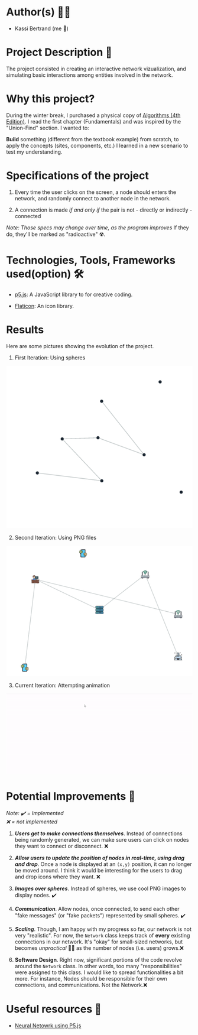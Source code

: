 # Author(s) 👨‍🔬

- Kassi Bertrand (me 👻)

# Project Description 📜

The project consisted in creating an interactive network vizualization, and simulating basic interactions among entities involved in the network.

# Why this project?

During the winter break, I purchased a physical copy of [Algorithms (4th Edition)](https://www.amazon.com/Algorithms-4th-Robert-Sedgewick/dp/032157351X/ref=pd_lpo_2?pd_rd_i=032157351X&psc=1). I read the first chapter (Fundamentals) and was inspired by the "Union-Find" section. I wanted to: 

**Build** something (different from the textbook example) from scratch, to apply the concepts (sites, components, etc.) I learned in a new scenario to test my understanding. 

# Specifications of the project

1. Every time the user clicks on the screen, a node should enters the network, and randomly connect to another node in the network.

2. A connection is made _if and only if_ the pair is not - directly or indirectly - connected

_Note: Those specs may change over time, as the program improves_ If they do, they'll be marked as "radioactive" ☢️.

# Technologies, Tools, Frameworks used(option) 🛠️

- [p5.js](https://p5js.org/): A JavaScript library to for creative coding.

- [Flaticon](https://www.flaticon.com/): An icon library.

# Results

Here are some pictures showing the evolution of the project.

1. First Iteration: Using spheres

![Network with spheres](./images/before-img.png)


2. Second Iteration: Using PNG files

![Network with images](./images/after-img.png)


3. Current Iteration: Attempting animation

![Network with images](./images/net-anim.gif)

# Potential Improvements 🌱

_Note: ✔️ = Implemented <br> ❌ = not implemented_

1. **_Users get to make connections themselves_**. Instead of connections being randomly generated, we can make sure users can click on nodes they want to connect or disconnect. ❌

2. **_Allow users to update the position of nodes in real-time, using drag and drop_**. Once a node is displayed at an `(x,y)` position, it can no longer be moved around. I think it would be interesting for the users to drag and drop icons where they want. ❌

3. **_Images over spheres_**. Instead of spheres, we use cool PNG images to display nodes. ✔️

4. **_Communication_**. Allow nodes, once connected, to send each other "fake messages" (or "fake packets") represented by small spheres. ✔️

5. **_Scaling_**. Though, I am happy with my progress so far, our network is not very "realistic". For now, the `Network` class keeps track of **every** existing connections in our network. It's "okay" for small-sized networks, but becomes _unpractical_ 🙅‍♂️ as the number of nodes (i.e. users) grows.❌

6. **Software Design**. Right now, significant portions of the code revolve around the `Network` class. In other words, too many "responsibilities" were assigned to this class. I would like to spread functionalities a bit more. For instance, Nodes should be responsible for their own connections, and communications. Not the Network.❌

# Useful resources 📖

- [Neural Netowrk using P5.js](https://editor.p5js.org/simontiger/sketches/rk8mD8qm-)